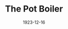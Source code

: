 ---
title: The Pot Boiler
date: 1923-12-16
closing_date:
layout: productions
playbill:
Theatre: Theatre Jacksonville
cast:
- Mr. Ruler: Carl Bohenberger
- Mrs. Pencil: Dore' Beauchamp-Nobbs
- Miss Ivory: Kathryn FitzSimmons
- Woulby: Kingston Newman
- Mr. Inkwell: Philip Devlin
- Thomas Pinikles, Sud: Philip S. May
- Mr. Ivory: Ted Silber
crew:
- Director: Birsa Shepard
- First Stage Hand: Cecil Batchelder
- Stage Setting Assistant 1: Charlotte Bowden Perry
- Stage Settings: Dick Grether
- Props: Helen Mullikin
- Stage Setting Assistant 2: James Spencer
- Second Stage Hand: Wm. Rodeheaver
understudies:
orchestra:
---